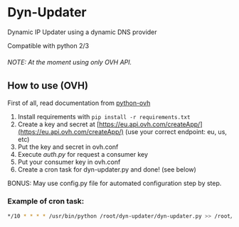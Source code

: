 # Dyn-Updater

Dynamic IP Updater using a dynamic DNS provider

Compatible with python 2/3

###### NOTE: At the moment using only OVH API.

## How to use (OVH)

First of all, read documentation from [python-ovh](https://github.com/ovh/python-ovh)

1. Install requirements with `pip install -r requirements.txt`
2. Create a key and secret at [https://eu.api.ovh.com/createApp/](https://eu.api.ovh.com/createApp/) (use your correct endpoint: eu, us, etc)
3. Put the key and secret in ovh.conf
4. Execute *auth.py* for request a consumer key
5. Put your consumer key in ovh.conf
6. Create a cron task for dyn-updater.py and done! (see below)

BONUS: May use config.py file for automated configuration step by step.

### Example of cron task:
```bash
*/10 * * * * /usr/bin/python /root/dyn-updater/dyn-updater.py >> /root/dyn-updater/update.log 2>&1
```
